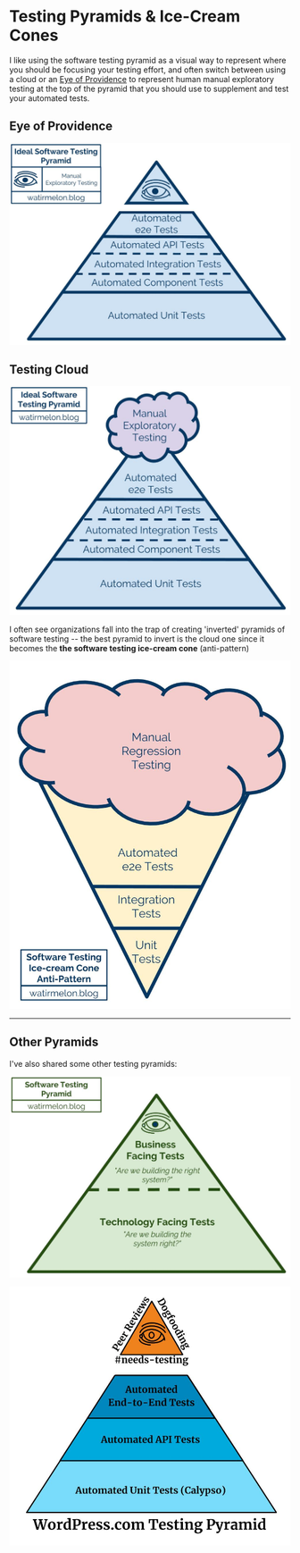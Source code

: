 # Testing Pyramids & Ice-Cream Cones

I like using the software testing pyramid as a visual way to represent where you should be focusing your testing effort, and often switch between using a cloud or an [Eye of Providence](http://en.wikipedia.org/wiki/Eye_of_Providence) to represent human manual exploratory testing at the top of the pyramid that you should use to supplement and test your automated tests.

## Eye of Providence

![](/media/pyramids/eye.jpg)

## Testing Cloud

![](/media/pyramids/ideal.jpg)

I often see organizations fall into the trap of creating 'inverted' pyramids of software testing -- the best pyramid to invert is the cloud one since it becomes the **the software testing ice-cream cone** (anti-pattern)

![](/media/pyramids/icecream.jpg)

---

## Other Pyramids

I've also shared some other testing pyramids:

![](/media/pyramids/business.jpg)

![](/media/pyramids/wordpress.jpg)
